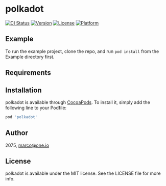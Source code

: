 # polkadot

[![CI Status](https://img.shields.io/travis/2075/polkadot.svg?style=flat)](https://travis-ci.org/2075/polkadot)
[![Version](https://img.shields.io/cocoapods/v/polkadot.svg?style=flat)](https://cocoapods.org/pods/polkadot)
[![License](https://img.shields.io/cocoapods/l/polkadot.svg?style=flat)](https://cocoapods.org/pods/polkadot)
[![Platform](https://img.shields.io/cocoapods/p/polkadot.svg?style=flat)](https://cocoapods.org/pods/polkadot)

## Example

To run the example project, clone the repo, and run `pod install` from the Example directory first.

## Requirements

## Installation

polkadot is available through [CocoaPods](https://cocoapods.org). To install
it, simply add the following line to your Podfile:

```ruby
pod 'polkadot'
```

## Author

2075, marco@one.io

## License

polkadot is available under the MIT license. See the LICENSE file for more info.
